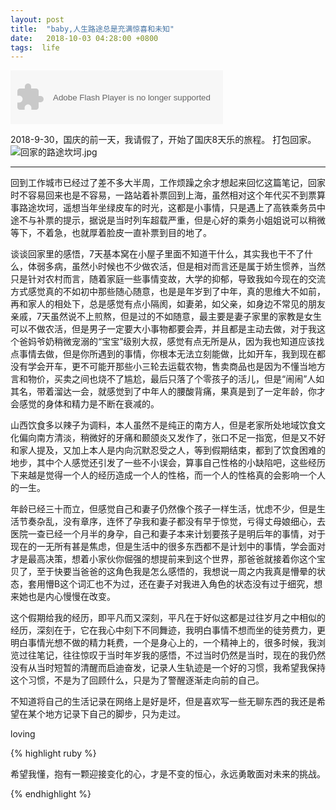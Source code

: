 ```yaml
---
layout: post
title:  "baby,人生路途总是充满惊喜和未知"
date:   2018-10-03 04:28:00 +0800
tags:  life 
---
```


<object width="340" height="86" data="http://music.163.com/style/swf/widget.swf?
sid=1234572&type=2&auto=1&width=320&height=66" 
type="application/x-shockwave-flash">
</object>

2018-9-30，国庆的前一天，我请假了，开始了国庆8天乐的旅程。
打包回家。
![回家的路途坎坷.jpg](https://upload-images.jianshu.io/upload_images/555358-8c67a8896c91a1fd.jpeg?imageMogr2/auto-orient/strip%7CimageView2/2/w/400)

---

回到工作城市已经过了差不多大半周，工作烦躁之余才想起来回忆这篇笔记，回家时不容易回来也是不容易，一路站着补票回到上海，虽然相对这个年代买不到票算事路途坎坷，遥想当年坐绿皮车的时光，这都是小事情，只是遇上了高铁乘务员中途不与补票的提示，据说是当时列车超载严重，但是心好的乘务小姐姐说可以稍微等下，不着急，也就厚着脸皮一直补票到目的地了。

谈谈回家里的感悟，7天基本窝在小屋子里面不知道干什么，其实我也干不了什么，体弱多病，虽然小时候也不少做农活，但是相对而言还是属于娇生惯养，当然只是针对农村而言，随着家庭一些事情变故，大学的抑郁，导致我如今现在的交流方式感觉真的不如初中那些随心随意，也是是年岁到了中年，真的思维大不如前，再和家人的相处下，总是感觉有点小隔阂，如妻弟，如父亲，如身边不常见的朋友亲戚，7天虽然说不上煎熬，但是过的不如随意，最主要是妻子家里的家教是女生可以不做农活，但是男子一定要大小事物都要会弄，并且都是主动去做，对于我这个爸妈爷奶稍微宠溺的“宝宝”级别大叔，感觉有点无所是从，因为我也知道应该找点事情去做，但是你所遇到的事情，你根本无法立刻能做，比如开车，我到现在都没有学会开车，更不可能开那些小三轮去运载农物，售卖商品也是因为不懂当地方言和物价，买卖之间也烧不了尴尬，最后只落了个零孩子的活儿，但是“闹闹”人如其名，带着溜达一会，就感觉到了中年人的腰酸背痛，果真是到了一定年龄，你才会感觉的身体和精力是不断在衰减的。

 山西饮食多以辣子为调料，本人虽然不是纯正的南方人，但是老家所处地域饮食文化偏向南方清淡，稍微好的牙痛和颞颌炎又发作了，张口不足一指宽，但是又不好和家人提及，又加上本人是内向沉默忍受之人，等到假期结束，都到了饮食困难的地步，其中个人感觉还引发了一些不小误会，算事自己性格的小缺陷吧，这些经历下来越是觉得一个人的经历造成一个人的性格，而一个人的性格真的会影响一个人的一生。

 年龄已经三十而立，但感觉自己和妻子仍然像个孩子一样生活，忧虑不少，但是生活节奏杂乱，没有章序，连怀了孕我和妻子都没有早于惊觉，亏得丈母娘细心，去医院一查已经一个月半的身孕，自己和妻子本来计划要孩子是明后年的事情，对于现在的一无所有甚是焦虑，但是生活中的很多东西都不是计划中的事情，学会面对才是最高决策，想着小家伙你倔强的想提前来到这个世界，那爸爸就接着你这个宝贝了，至于快要当爸爸的这角色我是怎么感悟的，我想说一周之内我真是懵晕的状态，套用懵B这个词汇也不为过，还在妻子对我进入角色的状态没有过于细究，想来她也是内心慢慢在改变。

 这个假期给我的经历，即平凡而又深刻，平凡在于好似这都是过往岁月之中相似的经历，深刻在于，它在我心中刻下不同舞迹，我明白事情不想而坐的徒劳费力，更明白事情光想不做的精力耗费，一个是身心上的，一个精神上的，很多时候，我浏览过往笔记，往往惊叹于当时年岁我的感悟，不过当时仍然是当时，现在的我仍然没有从当时短暂的清醒而启迪奋发，记录人生轨迹是一个好的习惯，我希望我保持这个习惯，不是为了回顾什么，只是为了警醒逐渐走向前的自己。


 不知道将自己的生活记录在网络上是好是坏，但是喜欢写一些无聊东西的我还是希望在某个地方记录下自己的脚步，只为走过。


loving


{% highlight ruby %}

 希望我懂，抱有一颗迎接变化的心，才是不变的恒心，永远勇敢面对未来的挑战。

{% endhighlight %}

